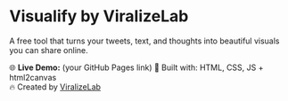 # Visualify by ViralizeLab

A free tool that turns your tweets, text, and thoughts into beautiful visuals you can share online.

🌐 **Live Demo:** (your GitHub Pages link)
🧠 Built with: HTML, CSS, JS + html2canvas  
🔥 Created by [ViralizeLab](https://viralizelab.vercel.app)
